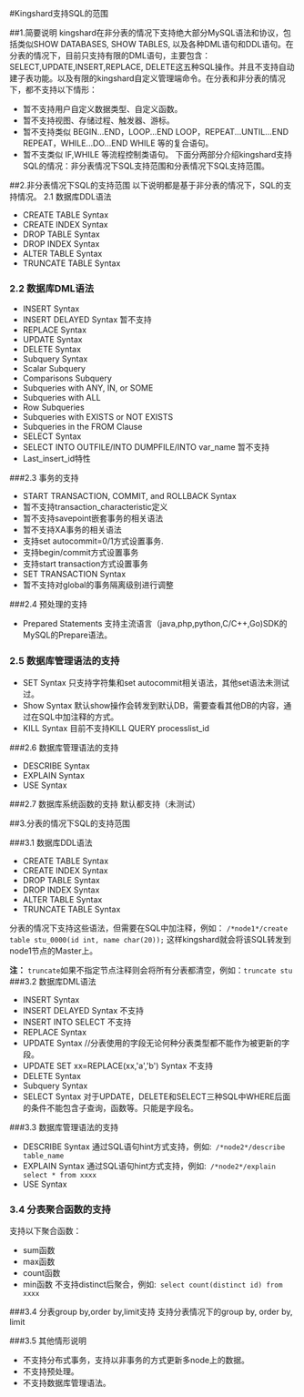 #Kingshard支持SQL的范围

##1.简要说明
kingshard在非分表的情况下支持绝大部分MySQL语法和协议，包括类似SHOW DATABASES, SHOW TABLES, 以及各种DML语句和DDL语句。在分表的情况下，目前只支持有限的DML语句，主要包含：SELECT,UPDATE,INSERT,REPLACE, DELETE这五种SQL操作。并且不支持自动建子表功能。以及有限的kingshard自定义管理端命令。在分表和非分表的情况下，都不支持以下情形：
- 暂不支持用户自定义数据类型、自定义函数。
- 暂不支持视图、存储过程、触发器、游标。
- 暂不支持类似 BEGIN…END，LOOP...END LOOP，REPEAT...UNTIL...END REPEAT，WHILE...DO...END WHILE 等的复合语句。
- 暂不支类似 IF,WHILE 等流程控制类语句。
下面分两部分介绍kingshard支持SQL的情况：非分表情况下SQL支持范围和分表情况下SQL支持范围。

##2.非分表情况下SQL的支持范围
以下说明都是基于非分表的情况下，SQL的支持情况。
2.1 数据库DDL语法
- CREATE TABLE Syntax
- CREATE INDEX Syntax
- DROP TABLE Syntax
- DROP INDEX Syntax
- ALTER TABLE Syntax
- TRUNCATE TABLE Syntax

### 2.2 数据库DML语法
- INSERT Syntax
- INSERT DELAYED Syntax 暂不支持
- REPLACE Syntax
- UPDATE Syntax
- DELETE Syntax
- Subquery Syntax
- Scalar Subquery
- Comparisons Subquery
- Subqueries with ANY, IN, or SOME
- Subqueries with ALL
- Row Subqueries
- Subqueries with EXISTS or NOT EXISTS
- Subqueries in the FROM Clause
- SELECT Syntax
- SELECT INTO OUTFILE/INTO DUMPFILE/INTO var_name 暂不支持
- Last_insert_id特性

###2.3 事务的支持
- START TRANSACTION, COMMIT, and ROLLBACK Syntax
- 暂不支持transaction_characteristic定义
- 暂不支持savepoint嵌套事务的相关语法
- 暂不支持XA事务的相关语法
- 支持set autocommit=0/1方式设置事务.
- 支持begin/commit方式设置事务
- 支持start transaction方式设置事务
- SET TRANSACTION Syntax
- 暂不支持对global的事务隔离级别进行调整

###2.4 预处理的支持
- Prepared Statements
支持主流语言（java,php,python,C/C++,Go)SDK的MySQL的Prepare语法。

### 2.5 数据库管理语法的支持
- SET Syntax
只支持字符集和set autocommit相关语法，其他set语法未测试过。
- Show Syntax
默认show操作会转发到默认DB，需要查看其他DB的内容，通过在SQL中加注释的方式。
- KILL Syntax
目前不支持KILL QUERY processlist_id

###2.6 数据库管理语法的支持
- DESCRIBE Syntax
- EXPLAIN Syntax
- USE Syntax

###2.7 数据库系统函数的支持
默认都支持（未测试）

##3.分表的情况下SQL的支持范围

###3.1 数据库DDL语法
- CREATE TABLE Syntax
- CREATE INDEX Syntax
- DROP TABLE Syntax
- DROP INDEX Syntax
- ALTER TABLE Syntax
- TRUNCATE TABLE Syntax
 
分表的情况下支持这些语法，但需要在SQL中加注释，例如：
`/*node1*/create table stu_0000(id int, name char(20));`
这样kingshard就会将该SQL转发到node1节点的Master上。

**注：**
`truncate`如果不指定节点注释则会将所有分表都清空，例如：`truncate stu`
###3.2 数据库DML语法
- INSERT Syntax
- INSERT DELAYED Syntax 不支持
- INSERT INTO SELECT 不支持
- REPLACE Syntax
- UPDATE Syntax
//分表使用的字段无论何种分表类型都不能作为被更新的字段。
- UPDATE SET xx=REPLACE(xx,'a','b') Syntax 不支持
- DELETE Syntax
- Subquery Syntax
- SELECT Syntax
对于UPDATE，DELETE和SELECT三种SQL中WHERE后面的条件不能包含子查询，函数等。只能是字段名。

###3.3 数据库管理语法的支持
- DESCRIBE Syntax
通过SQL语句hint方式支持，例如:` /*node2*/describe table_name`
- EXPLAIN Syntax
通过SQL语句hint方式支持，例如:` /*node2*/explain select * from xxxx`
- USE Syntax

### 3.4 分表聚合函数的支持
支持以下聚合函数：
- sum函数
- max函数
- count函数
- min函数
不支持distinct后聚合，例如:` select count(distinct id) from xxxx`

###3.4 分表group by,order by,limit支持
支持分表情况下的group by, order by, limit

###3.5 其他情形说明
- 不支持分布式事务，支持以非事务的方式更新多node上的数据。
- 不支持预处理。
- 不支持数据库管理语法。
